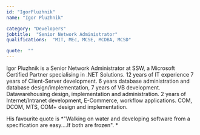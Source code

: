 ```yaml
---
id: "IgorPluzhnik"
name: "Igor Pluzhnik"

category: "Developers"
jobtitle:  "Senior Network Administrator"
qualifications:  "MIT, MEc, MCSE, MCDBA, MCSD"

quote:  ""
---
```


Igor Pluzhnik is a Senior Network Administrator at SSW, a Microsoft Certified Partner specialising in .NET Solutions. 12 years of IT experience 7 years of Client-Server development. 6 years database administration and database design/implementation, 7 years of VB development. Datawarehousing design, implementation and administration. 2 years of Internet/Intranet development, E-Commerce, workflow applications. COM, DCOM, MTS, COM+ design and implementation.

His favourite quote is *"Walking on water and developing software from a specification are easy....If both are frozen". *